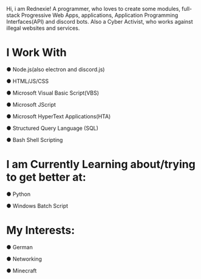 Hi, i am Rednexie! A programmer, who loves to create some modules, full-stack Progressive Web Apps, applications, Application Programming Interfaces(API) and discord bots. Also a Cyber Activist, who works against illegal websites and services.

# I Work With 

● Node.js(also electron and discord.js)

● HTML/JS/CSS

● Microsoft Visual Basic Script(VBS)

● Microsoft JScript

● Microsoft HyperText Applications(HTA)

● Structured Query Language (SQL)

● Bash Shell Scripting

# I am Currently Learning about/trying to get better at:

● Python

● Windows Batch Script

# My Interests:

● German

● Networking

● Minecraft
